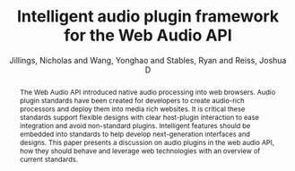 --- 
title: "Intelligent audio plugin framework for the Web Audio API" 
abstract: "The Web Audio API introduced native audio processing into web browsers. Audio plugin standards have been created for developers to create audio-rich processors and deploy them into media rich websites. It is critical these standards support flexible designs with clear host-plugin interaction to ease integration and avoid non-standard plugins. Intelligent features should be embedded into standards to help develop next-generation interfaces and designs. This paper presents a discussion on audio plugins in the web audio API, how they should behave and leverage web technologies with an overview of current standards." 
address: "London" 
author: "Jillings, Nicholas and Wang, Yonghao and Stables, Ryan and Reiss, Joshua D"
webAuthor: "Nicholas Jillings, Yonghao Wang, Ryan Stables, Joshua D Reiss" 
booktitle: "Proceedings of the International Web Audio Conference" 
editor: "Thalmann, Florian and Ewert, Sebastian" 
month: "Proceedings of the International Web Audio Conference"
pages: "" 
publisher: "Queen Mary University of London" 
series: "WAC '17"
track: "Talk"  
year: "2017" 
id: "2017_EA_38" 
tags: year2017
media: undefined 
pdflink: undefined
ISSN: 2663-5844
---